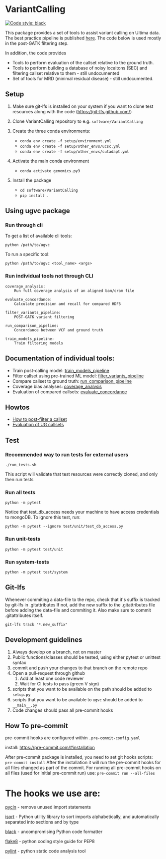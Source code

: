 # VariantCalling

[![Code style: black](https://img.shields.io/badge/code%20style-black-000000.svg)](https://github.com/psf/black)

This package provides a set of tools to assist variant calling on Ultima data.
The best practice pipeline is published [here](broad.io/ugworkspace). The code
below is used mostly in the post-GATK filtering step.

In addition, the code provides

* Tools to perform evaluation of the callset relative to the ground truth.
* Tools to perform building a database of noisy locaitons (SEC) and filtering callset relative to them - still undocumented
* Set of tools for MRD (minimal residual disease) - still undocumented.

## Setup
1. Make sure git-lfs is installed on your system if you want to clone test resources along with the code (https://git-lfs.github.com/)
1. Clone VariantCalling repository to e.g. `software/VariantCalling`
1. Create the three conda environments:
   * `conda env create -f setup/environment.yml`
   * `conda env create -f setup/other_envs/ucsc.yml`
   * `conda env create -f setup/other_envs/cutadapt.yml`

1. Activate the main conda environment
   * `conda activate genomics.py3`
1. Install the package
   * `cd software/VariantCalling`
   * `pip install .`

## Using ugvc package

### Run through cli

To get a list of available cli tools:
```
python /path/to/ugvc
```

To run a specific tool:

```
python /path/to/ugvc <tool_name> <args>
```

### Run individual tools not through CLI

	coverage_analysis:
		Run full coverage analysis of an aligned bam/cram file

	evaluate_concordance:
		Calculate precision and recall for compared HDF5

	filter_variants_pipeline:
		POST-GATK variant filtering

	run_comparison_pipeline:
		Concordance between VCF and ground truth

	train_models_pipeline:
		Train filtering models


## Documentation of individual tools:

* Train post-calling model: [train_models_pipeline](docs/train_models_pipeline.md)
* Filter callset using pre-trained ML model: [filter_variants_pipeline](docs/filter_variants_pipeline.md)
* Compare callset to ground truth: [run_comparison_pipeline](docs/run_comparison_pipeline.md)
* Coverage bias analyses: [coverage_analysis](docs/coverage_analysis.md)
* Evaluation of compared callsets: [evaluate_concordance](docs/evaluate_concordance.md)

## Howtos

* [How to post-filter a callset](docs/howto-callset-filter.md)
* [Evaluation of UG callsets](docs/howto-evaluate-ug-callset.md)

## Test

### Recommended way to run tests for external users
```
./run_tests.sh
```
This script will validate that test resources were correctly cloned, and only then run tests

### Run all tests
```
python -m pytest
```
Notice that test_db_access needs your machine to have access credentials to mongoDB.
To ignore this test, run:
```
python -m pytest --ignore test/unit/test_db_access.py
```

### Run unit-tests
```
python -m pytest test/unit
```

### Run system-tests
```
python -m pytest test/system
```

## Git-lfs
Whenever commiting a data-file to the repo, check that it's suffix is tracked by git-lfs in .gitattributes
If not, add the new suffix to the .gitattributes file before adding the data-file and commiting it.
Also make sure to commit .gitattributes itself.
```
git-lfs track "*.new_suffix"
```

## Development guidelines
1. Always develop on a branch, not on master
2. Public functions/classes should be tested, using either pytest or unittest syntax
3. commit and push your changes to that branch on the remote repo
4. Open a pull-request through github
   1. Add at least one code reviewer
   2. Wait for CI tests to pass (green V sign)
5. scripts that you want to be available on the path should be added to `setup.py`
6. scripts that you want to be available to `ugvc` should be added to `__main__.py`
7. Code changes should pass all pre-commit hooks

## How To pre-commit
pre-commit hooks are configured within `.pre-commit-config.yaml`

install: https://pre-commit.com/#installation

After pre-commit package is installed, you need to set git hooks scripts: `pre-commit install`
After the installation it will run the pre-commit hooks for all files changed as part of the commit.
For running all pre-commit hooks on all files (used for initial pre-commit run) use: `pre-commit run --all-files`

# The hooks we use are:
[pycln](https://github.com/hadialqattan/pycln) - remove unused import statements

[isort](https://github.com/PyCQA/isort) - Python utility library to sort imports alphabetically, and automatically separated into sections and by type

[black](https://github.com/psf/black) - uncompromising Python code formatter

[flake8](https://gitlab.com/pycqa/flake8) - python coding style guide for PEP8

[pylint](https://github.com/pycqa/pylint) - python static code analysis tool

